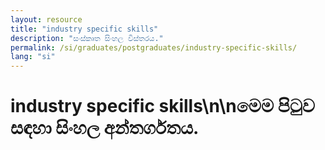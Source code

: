 ```yaml
---
layout: resource
title: "industry specific skills"
description: "සංස්කෘත සිංහල විස්තරය."
permalink: /si/graduates/postgraduates/industry-specific-skills/
lang: "si"
---
```


# industry specific skills\n\nමෙම පිටුව සඳහා සිංහල අන්තර්ගතය.

